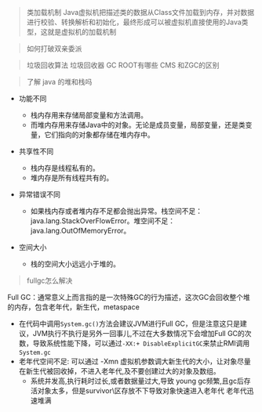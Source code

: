 > 类加载机制
Java虚拟机把描述类的数据从Class文件加载到内存，并对数据进行校验、转换解析和初始化，最终形成可以被虚拟机直接使用的Java类型，这就是虚拟机的加载机制

> 如何打破双亲委派


> 垃圾回收算法
> 垃圾回收器
> GC ROOT有哪些
> CMS 和ZGC的区别

> 了解 java 的堆和栈吗

* 功能不同
  * 栈内存用来存储局部变量和方法调用。
  * 而堆内存用来存储Java中的对象。无论是成员变量，局部变量，还是类变量，它们指向的对象都存储在堆内存中。

* 共享性不同
  * 栈内存是线程私有的。
  * 堆内存是所有线程共有的。

* 异常错误不同
  * 如果栈内存或者堆内存不足都会抛出异常。栈空间不足：java.lang.StackOverFlowError。堆空间不足：java.lang.OutOfMemoryError。
* 空间大小
  * 栈的空间大小远远小于堆的。



> fullgc怎么解决

Full GC：通常意义上而言指的是一次特殊GC的行为描述，这次GC会回收整个堆的内存，包含老年代，新生代，metaspace

* 在代码中调用`System.gc()`方法会建议JVM进行Full GC，但是注意这只是建议，JVM执行不执行是另外一回事儿,不过在大多数情况下会增加Full GC的次数，导致系统性能下降，可以通过`-XX:+ DisableExplicitGC`来禁止RMI调用`System.gc`
* 老年代空间不足: 可以通过 -Xmn 虚拟机参数调大新生代的大小，让对象尽量在新生代被回收掉，不进入老年代,及不要创建过大的对象及数组。
  * 系统并发高,执行耗时过长,或者数据量过大,导致 young gc频繁,且gc后存活对象太多，但是survivor\区存放不下导致对象快速进入老年代 老年代迅速堆满

